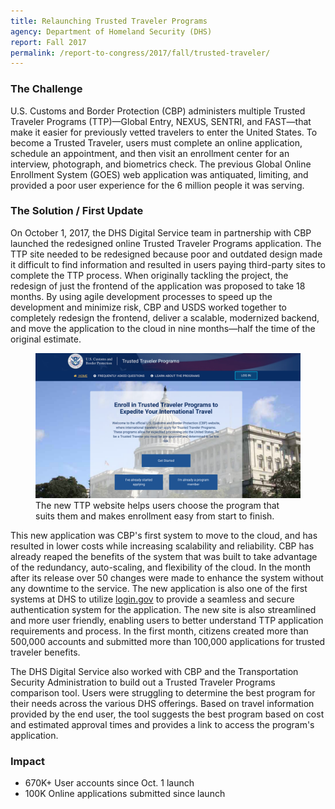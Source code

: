 ```yaml
---
title: Relaunching Trusted Traveler Programs
agency: Department of Homeland Security (DHS)
report: Fall 2017
permalink: /report-to-congress/2017/fall/trusted-traveler/
---
```

### The Challenge

U.S. Customs and Border Protection (CBP) administers multiple Trusted Traveler Programs (TTP)—Global Entry, NEXUS, SENTRI, and FAST—that make it easier for previously vetted travelers to enter the United States. To become a Trusted Traveler, users must complete an online application, schedule an appointment, and then visit an enrollment center for an interview, photograph, and biometrics check. The previous Global Online Enrollment System (GOES) web application was antiquated, limiting, and provided a poor user experience for the 6 million people it was serving.

### The Solution / First Update

On October 1, 2017, the DHS Digital Service team in partnership with CBP launched the redesigned online Trusted Traveler Programs application. The TTP site needed to be redesigned because poor and outdated design made it difficult to find information and resulted in users paying third-party sites to complete the TTP process. When originally tackling the project, the redesign of just the frontend of the application was proposed to take 18 months. By using agile development processes to speed up the development and minimize risk, CBP and USDS worked together to completely redesign the frontend, deliver a scalable, modernized backend, and move the application to the cloud in nine months—half the time of the original estimate.

<figure>
	<img src="/img/report-to-congress/2017/fall/traveler.png">
	<figcaption>The new TTP website helps users choose the program that suits them and makes enrollment easy from start to finish.</figcaption>
</figure>

This new application was CBP's first system to move to the cloud, and has resulted in lower costs while increasing scalability and reliability. CBP has already reaped the benefits of the system that was built to take advantage of the redundancy, auto-scaling, and flexibility of the cloud. In the month after its release over 50 changes were made to enhance the system without any downtime to the service. The new application is also one of the first systems at DHS to utilize [login.gov](https://login.gov) to provide a seamless and secure authentication system for the application. The new site is also streamlined and more user friendly, enabling users to better understand TTP application requirements and process. In the first month, citizens created more than 500,000 accounts and submitted more than 100,000 applications for trusted traveler benefits.

The DHS Digital Service also worked with CBP and the Transportation Security Administration to build out a Trusted Traveler Programs comparison tool. Users were struggling to determine the best program for their needs across the various DHS offerings. Based on travel information provided by the end user, the tool suggests the best program based on cost and estimated approval times and provides a link to access the program's application.

<div class="impact">
	<h3 class="infographic-text-blue">Impact</h3>
	<ul class="usa-grid">
		<li class="usa-width-one-half"><span class="infographic-text-blue">670<span class="unit">K</span>+</span> User accounts since Oct.&nbsp;1 launch</li>
		<li class="usa-width-one-half"><span class="infographic-text-blue">100<span class="unit">K</span></span> Online applications submitted since&nbsp;launch</li>
	</ul>
</div>
